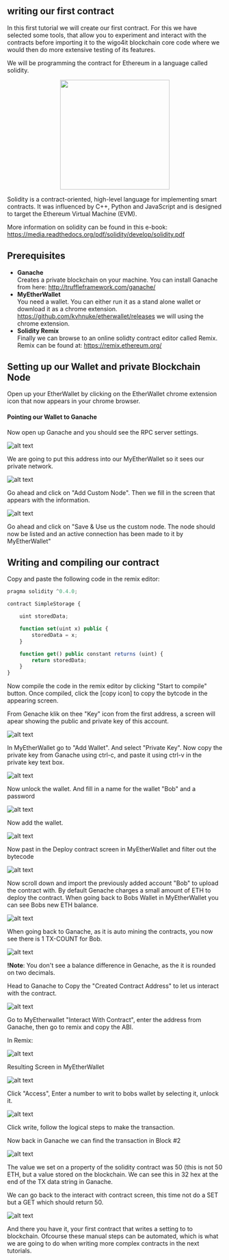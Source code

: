 ## writing our first contract

In this first tutorial we will create our first contract. For this we have selected some tools, that allow you to 
experiment and interact with the contracts before importing it to the wigo4it blockchain core code where we would 
then do more extensive testing of its features.

We will be programming the contract for Ethereum in a language called solidity.

<p align="center">
<img src="../../doc/img/solidity.svg" width="256">
</p>

Solidity is a contract-oriented, high-level language for implementing smart contracts. It was influenced by C++,
Python and JavaScript and is designed to target the Ethereum Virtual Machine (EVM).

More information on solidity can be found in this e-book: 
https://media.readthedocs.org/pdf/solidity/develop/solidity.pdf



## Prerequisites
 
* __Ganache__
  <br/>Creates a private blockchain on your machine. You can install Ganache from here: http://truffleframework.com/ganache/
* __MyEtherWallet__
  <br/> You need a wallet. You can either run it as a stand alone wallet or download it as a chrome extension. https://github.com/kvhnuke/etherwallet/releases
   we will using the chrome extension.
* __Solidity Remix__
  <br/> Finally we can browse to an online solidty contract editor called Remix. Remix can be found at: https://remix.ethereum.org/

## Setting up our Wallet and private Blockchain Node

Open up your EtherWallet by clicking on the EtherWallet chrome extension icon that now appears in your chrome browser.

#### Pointing our Wallet to Ganache

Now open up Ganache and you should see the RPC server settings.

![alt text](./img/ganache-rpc-server.png "Logo Title Text 1")

We are going to put this address into our MyEtherWallet so it sees our private network.

![alt text](./img/myetherwallet-custom-node.png "Logo Title Text 1")

Go ahead and click on "Add Custom Node". Then we fill in the screen that appears with the information.

![alt text](./img/myetherwallet-custom-node-settings.png "Logo Title Text 1")

Go ahead and click on "Save & Use us the custom node. The node should now be listed and an active connection 
has been made to it by MyEtherWallet" 

## Writing and compiling our contract

Copy and paste the following code in the remix editor:

```javascript
pragma solidity ^0.4.0;

contract SimpleStorage {	

	uint storedData;

	function set(uint x) public {
		storedData = x;
	}

	function get() public constant returns (uint) {
		return storedData;
	}
}
```

Now compile the code in the remix editor by clicking "Start to compile" button.
Once compiled, click the [copy icon] to copy the bytcode in the appearing screen.

From Genache klik on thee "Key" icon from the first address, a screen will apear
showing the public and private key of this account.

![alt text](./img/ganache-keys.png "Logo Title Text 1")

In MyEtherWallet go to "Add Wallet". And select "Private Key". Now copy the private
key from Ganache using ctrl-c, and paste it using ctrl-v in the private key
text box.

![alt text](./img/myetherwallet-add-wallet-private-key.png "Logo Title Text 1")

Now unlock the wallet. And fill in a name for the wallet "Bob" and a password

![alt text](./img/myetherwallet-add-wallet-name-password.png "Logo Title Text 1")

Now add the wallet. 


![alt text](./img/remix-copy-bytecode.PNG "Logo Title Text 1")

Now past in the Deploy contract screen in MyEtherWallet and filter out the bytecode

![alt text](./img/myetherwallet-deploy-contract.png "Logo Title Text 1")

Now scroll down and import the previously added account "Bob" to upload the contract with.
By default Genache charges a small amount of ETH to deploy the contract. When going back
to Bobs Wallet in MyEtherWallet you can see Bobs new ETH balance.


![alt text](./img/myetherwallet-bob-wallet-after-deploy.png "Logo Title Text 1")

When going back to Ganache, as it is auto mining the contracts, you now see there is 1 TX-COUNT
for Bob.

![alt text](./img/ganache-tx-deploy.png "Logo Title Text 1")

__!Note__: You don't see a balance difference in Genache, as the it is rounded on two 
decimals.

Head to Ganache to Copy the "Created Contract Address" to let us interact with the contract.

![alt text](./img/ganache-contract-transaction2.png "Logo Title Text 1")

Go to MyEtherwallet "Interact With Contract", enter the address from Ganache, then go to remix
and copy the ABI.

In Remix:

![alt text](./img/remix-copy-abi.PNG "Logo Title Text 1")

Resulting Screen in MyEtherWallet

![alt text](./img/myetherwallet-interact-contract.png "Logo Title Text 1")

Click "Access", Enter a number to writ to bobs wallet by selecting it, unlock it.

![alt text](./img/myetherwallet-interact-contract-write.png "Logo Title Text 1")

Click write, follow the logical steps to make the transaction.

Now back in Ganache we can find the transaction in Block #2

![alt text](./img/ganache-contract-transaction3.png "Logo Title Text 1")

The value we set on a property of the solidity contract was 50 (this is not 50 ETH, but
a value stored on the blockchain. We can see this in 32 hex at the end of the TX data string in
Ganache.

We can go back to the interact with contract screen, this time not do a SET but a GET which should
return 50.

![alt text](./img/myetherwallet-interact-contract-read.png "Logo Title Text 1")

And there you have it, your first contract that writes a setting to to blockchain.
Ofcourse these manual steps can be automated, which is what we are going to do when writing
more complex contracts in the next tutorials.











